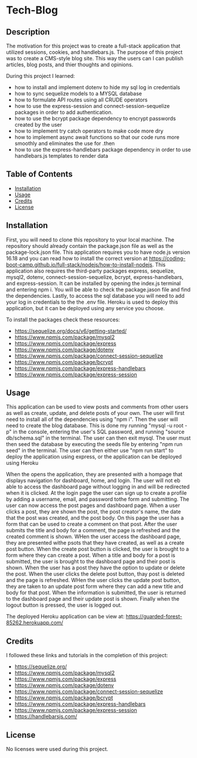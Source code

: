 # Tech-Blog

## Description

The motivation for this project was to create a full-stack application that utilized sessions, cookies, and handlebars.js. The purpose of this project  was to create a CMS-style blog site. This way the users can I can publish articles, blog posts, and thier thoughts and opinions.


During this project I learned: 
- how to install and implement dotenv to hide my sql log in credentials
- how to sync sequelize models to a MYSQL database
- how to formulate API routes using all CRUDE operators
- how to use the express-session and connect-session-sequelize packages in order to add authentication.
- how to use the bcrypt package dependency to encrypt passwords created by the user
- how to implement try catch operators to make code more dry
- how to implement async await functions so that our code runs more smoothly and eliminates the use for .then
- how to use the express-handlebars package dependency in order to use handlebars.js templates to render data

## Table of Contents

- [Installation](#installation)
- [Usage](#usage)
- [Credits](#credits)
- [License](#license)

## Installation

First, you will need to clone this repository to your local machine. The repository should already contain the package.json file as well as the package-lock.json file. This application requires you to have node.js version 16.18 and you can read how to install the correct version at https://coding-boot-camp.github.io/full-stack/nodejs/how-to-install-nodejs. This application also requires the third-party packages express, sequelize, mysql2, dotenv, connect-session-sequelize, bcrypt, express-handlebars, and express-session. It can be installed by opening the index.js terminal and entering npm i. You will be able to check the package.jason file and find the dependencies. Lastly, to access the sql database you will need to add your log in credentials to the the .env file. Heroku is used to deploy this application, but it can be deployed using any service you choose.

To install the packages check these resources:
- https://sequelize.org/docs/v6/getting-started/
- https://www.npmjs.com/package/mysql2
- https://www.npmjs.com/package/express
- https://www.npmjs.com/package/dotenv
- https://www.npmjs.com/package/connect-session-sequelize
- https://www.npmjs.com/package/bcrypt
- https://www.npmjs.com/package/express-handlebars
- https://www.npmjs.com/package/express-session

## Usage

This application can be used to view posts and comments from other users as well as create, update, and delete posts of your own. The user will first need to install all of the dependencies using "npm i". Then the user will need to create the blog database. This is done my running "mysql -u root -p" in the console, entering the user's SQL password, and running "source db/schema.sql" in the terminal. The user can then exit mysql. The user must then seed the database by executing the seeds file by entering "npm run seed" in the terminal. The user can then either use "npm run start" to deploy the application using express, or the application can be deployed using Heroku

When the opens the application, they are presented with a hompage that displays navigation for dashboard, home, and login. The user will not eb able to access the dashboard page without logging in  and will be redirected when it is clicked. At the login page the user can sign up to create a profile by adding a username, email, and password tothe form and submitting. The user can now access the post pages and dashboard page. When a user clicks a post, they are shown the post, the post creator's name, the date that the post was created, and the post body. On this page the user has a form that can be used to create a comment on that post. After the user submits the title and body for a comment, the page is refreshed and the created comment is shown. WHen the user access the dashboard page, they are presented withe psots that they have created, as well as a create post button. When the create post button is clicked, the user is brought to a form where they can create a post. When a title and body for a post is submitted, the user is brought to the dashboard page and their post is shown. When the user has a post they have the option to update or delete the post. When the user clicks the delete post button, thay post is deleted and the page is refreshed. WHen the user clicks the update post button, they are taken to an update post form where they can add a new title and body for that post. When the information is submitted, the user is returned to the dashboard page and their update post is shown. Finally when the logout button is pressed, the user is logged out.

The deployed Heroku application can be view at: https://guarded-forest-85262.herokuapp.com/

## Credits

I followed these links and tutorials in the completion of this project:

- https://sequelize.org/
- https://www.npmjs.com/package/mysql2
- https://www.npmjs.com/package/express
- https://www.npmjs.com/package/dotenv
- https://www.npmjs.com/package/connect-session-sequelize
- https://www.npmjs.com/package/bcrypt
- https://www.npmjs.com/package/express-handlebars
- https://www.npmjs.com/package/express-session
- https://handlebarsjs.com/

## License

No licenses were used during this project.
